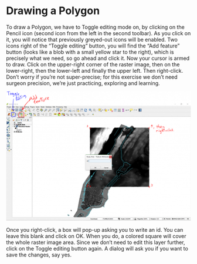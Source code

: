 # Drawing a Polygon

To draw a Polygon, we have to Toggle editing mode on, by clicking on the Pencil icon (second icon from the left in the second toolbar). As you click on it, you will notice that previously greyed-out icons will be enabled. Two icons right of the “Toggle editing” button, you will find the “Add feature” button (looks like a blob with a small yellow star to the right), which is precisely what we need, so go ahead and click it. Now your cursor is armed to draw. Click on the upper-right corner of the raster image, then on the lower-right, then the lower-left and finally the upper left. Then right-click. Don’t worry if you’re not super-precise; for this exercise we don’t need surgeon precision, we’re just practicing, exploring and learning.

![Toggling Editing On and Drawing](images/draw1.png)

Once you right-click, a box will pop-up asking you to write an id. You can leave this blank and click on OK. When you do, a colored square will cover the whole raster image area. Since we don’t need to edit this layer further, click on the Toggle editing button again. A dialog will ask you if you want to save the changes, say yes.